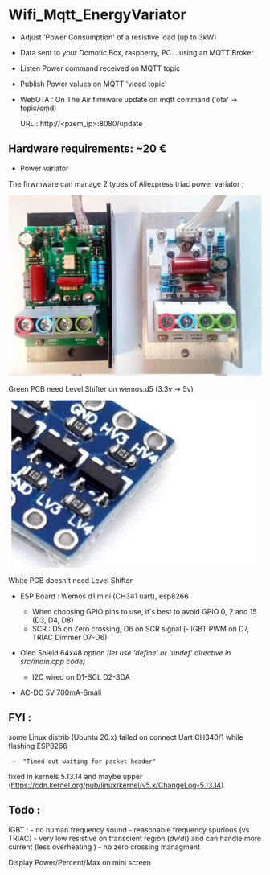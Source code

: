 # Wifi_Mqtt_EnergyVariator
 * Adjust 'Power Consumption' of a resistive load (up to 3kW)
 * Data sent to your Domotic Box, raspberry, PC... using an MQTT Broker
 * Listen  Power command received on MQTT topic
 * Publish Power values on MQTT 'vload topic' 
 * WebOTA : On The Air firmware update on mqtt command ('ota' -> topic/cmd)
  
   URL : http://<pzem_ip>:8080/update
    

## Hardware requirements:   ~20 €
 * Power variator

  The firwmware can manage 2 types of Aliexpress triac power variator ;
 
 
  ![aliExpressScr](https://github.com/Coturex/Wifi_Mqtt_EnergyVariator/blob/main/doc/scr_aliExpress.jpeg)

  Green PCB need Level Shifter on wemos.d5  (3.3v -> 5v) 

  ![aliExpressScr](https://github.com/Coturex/Wifi_Mqtt_EnergyVariator/blob/main/doc/levelshifter.png)

  White PCB doesn't need Level Shifter
  
 * ESP Board : Wemos d1 mini (CH341 uart), esp8266
   - When choosing GPIO pins to use, it's best to avoid GPIO 0, 2 and 15 (D3, D4, D8)
   - SCR : D5 on Zero crossing, D6 on SCR signal
   (- IGBT PWM on D7, TRIAC Dimmer D7-D6)

* Oled Shield 64x48 option _(let use 'define' or 'undef' directive in src/main.cpp code)_
   - I2C wired on D1-SCL D2-SDA

* AC-DC 5V 700mA-Small

## FYI : 
some Linux distrib (Ubuntu 20.x) failed on connect Uart CH340/1 while flashing ESP8266

     →  "Timed out waiting for packet header"
fixed in kernels 5.13.14 and maybe upper 
(https://cdn.kernel.org/pub/linux/kernel/v5.x/ChangeLog-5.13.14)

## Todo :
 IGBT :
    - no human frequency sound
    - reasonable frequency spurious (vs TRIAC)
    - very low resistive on transcient region (_dv/dt_) and can handle more current
      (less overheating )
    - no zero crossing managment
 
 Display Power/Percent/Max on mini screen

